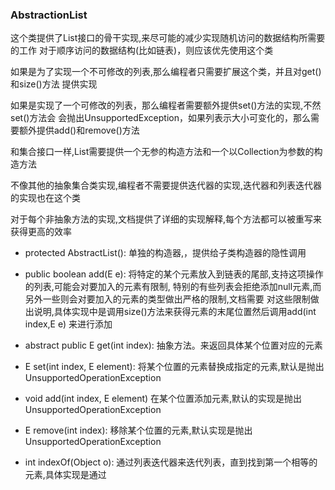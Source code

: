 ### AbstractionList
这个类提供了List接口的骨干实现,来尽可能的减少实现随机访问的数据结构所需要的工作
对于顺序访问的数据结构(比如链表)，则应该优先使用这个类

如果是为了实现一个不可修改的列表,那么编程者只需要扩展这个类，并且对get()和size()方法
提供实现

如果是实现了一个可修改的列表，那么编程者需要额外提供set()方法的实现,不然set()方法会
会抛出UnsupportedException，如果列表示大小可变化的，那么需要额外提供add()和remove()方法

和集合接口一样,List需要提供一个无参的构造方法和一个以Collection为参数的构造方法

不像其他的抽象集合类实现,编程者不需要提供迭代器的实现,迭代器和列表迭代器的实现也在这个类

对于每个非抽象方法的实现,文档提供了详细的实现解释,每个方法都可以被重写来获得更高的效率

* protected AbstractList():
单独的构造器,，提供给子类构造器的隐性调用

* public boolean add(E e):
将特定的某个元素放入到链表的尾部,支持这项操作的列表,可能会对要加入的元素有限制,
特别的有些列表会拒绝添加null元素,而另外一些则会对要加入的元素的类型做出严格的限制,文档需要
对这些限制做出说明,具体实现中是调用size()方法来获得元素的末尾位置然后调用add(int index,E e)
来进行添加

* abstract public E get(int index):
抽象方法。来返回具体某个位置对应的元素

* E set(int index, E element):
将某个位置的元素替换成指定的元素,默认是抛出UnsupportedOperationException

* void add(int index, E element)
在某个位置添加元素,默认的实现是抛出UnsupportedOperationException

* E remove(int index):
移除某个位置的元素,默认实现是抛出UnsupportedOperationException

* int indexOf(Object o):
通过列表迭代器来迭代列表，直到找到第一个相等的元素,具体实现是通过